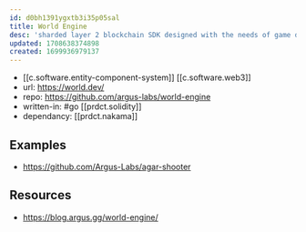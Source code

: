 ```yaml
---
id: d0bh1391ygxtb3i35p05sal
title: World Engine
desc: 'sharded layer 2 blockchain SDK designed with the needs of game developers and players in mind'
updated: 1708638374898
created: 1699936979137
---
```


- [[c.software.entity-component-system]] [[c.software.web3]]
- url: https://world.dev/
- repo: https://github.com/argus-labs/world-engine
- written-in: #go [[prdct.solidity]]
- dependancy: [[prdct.nakama]]

## Examples

- https://github.com/Argus-Labs/agar-shooter

## Resources

- https://blog.argus.gg/world-engine/